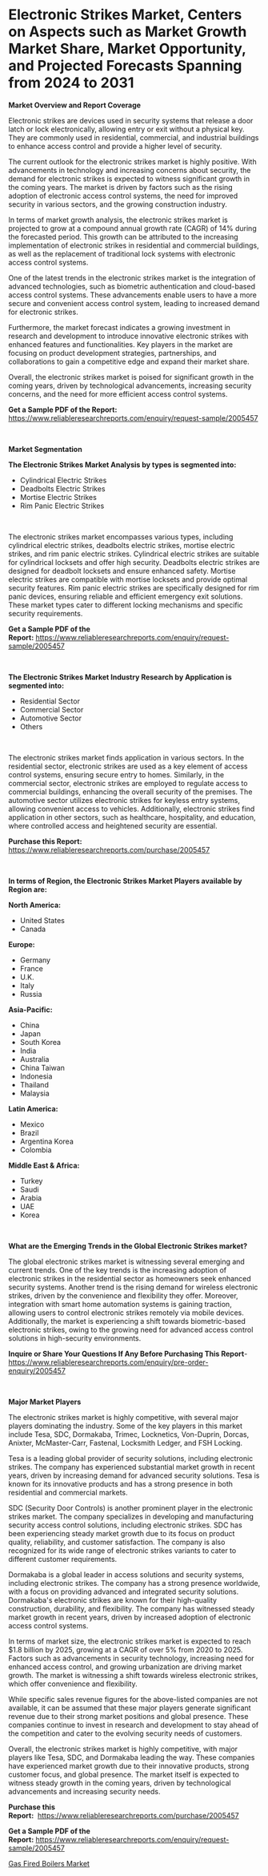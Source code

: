 <p><h1>Electronic Strikes Market, Centers on Aspects such as Market Growth Market Share, Market Opportunity, and Projected Forecasts Spanning from 2024 to 2031</h1></p><p><strong>Market Overview and Report Coverage</strong></p>
<p><p>Electronic strikes are devices used in security systems that release a door latch or lock electronically, allowing entry or exit without a physical key. They are commonly used in residential, commercial, and industrial buildings to enhance access control and provide a higher level of security.</p><p>The current outlook for the electronic strikes market is highly positive. With advancements in technology and increasing concerns about security, the demand for electronic strikes is expected to witness significant growth in the coming years. The market is driven by factors such as the rising adoption of electronic access control systems, the need for improved security in various sectors, and the growing construction industry.</p><p>In terms of market growth analysis, the electronic strikes market is projected to grow at a compound annual growth rate (CAGR) of 14% during the forecasted period. This growth can be attributed to the increasing implementation of electronic strikes in residential and commercial buildings, as well as the replacement of traditional lock systems with electronic access control systems.</p><p>One of the latest trends in the electronic strikes market is the integration of advanced technologies, such as biometric authentication and cloud-based access control systems. These advancements enable users to have a more secure and convenient access control system, leading to increased demand for electronic strikes.</p><p>Furthermore, the market forecast indicates a growing investment in research and development to introduce innovative electronic strikes with enhanced features and functionalities. Key players in the market are focusing on product development strategies, partnerships, and collaborations to gain a competitive edge and expand their market share.</p><p>Overall, the electronic strikes market is poised for significant growth in the coming years, driven by technological advancements, increasing security concerns, and the need for more efficient access control systems.</p></p>
<p><strong>Get a Sample PDF of the Report:</strong> <a href="https://www.reliableresearchreports.com/enquiry/request-sample/2005457">https://www.reliableresearchreports.com/enquiry/request-sample/2005457</a></p>
<p>&nbsp;</p>
<p><strong>Market Segmentation</strong></p>
<p><strong>The Electronic Strikes Market Analysis by types is segmented into:</strong></p>
<p><ul><li>Cylindrical Electric Strikes</li><li>Deadbolts Electric Strikes</li><li>Mortise Electric Strikes</li><li>Rim Panic Electric Strikes</li></ul></p>
<p>&nbsp;</p>
<p><p>The electronic strikes market encompasses various types, including cylindrical electric strikes, deadbolts electric strikes, mortise electric strikes, and rim panic electric strikes. Cylindrical electric strikes are suitable for cylindrical locksets and offer high security. Deadbolts electric strikes are designed for deadbolt locksets and ensure enhanced safety. Mortise electric strikes are compatible with mortise locksets and provide optimal security features. Rim panic electric strikes are specifically designed for rim panic devices, ensuring reliable and efficient emergency exit solutions. These market types cater to different locking mechanisms and specific security requirements.</p></p>
<p><strong>Get a Sample PDF of the Report:</strong>&nbsp;<a href="https://www.reliableresearchreports.com/enquiry/request-sample/2005457">https://www.reliableresearchreports.com/enquiry/request-sample/2005457</a></p>
<p>&nbsp;</p>
<p><strong>The Electronic Strikes Market Industry Research by Application is segmented into:</strong></p>
<p><ul><li>Residential Sector</li><li>Commercial Sector</li><li>Automotive Sector</li><li>Others</li></ul></p>
<p>&nbsp;</p>
<p><p>The electronic strikes market finds application in various sectors. In the residential sector, electronic strikes are used as a key element of access control systems, ensuring secure entry to homes. Similarly, in the commercial sector, electronic strikes are employed to regulate access to commercial buildings, enhancing the overall security of the premises. The automotive sector utilizes electronic strikes for keyless entry systems, allowing convenient access to vehicles. Additionally, electronic strikes find application in other sectors, such as healthcare, hospitality, and education, where controlled access and heightened security are essential.</p></p>
<p><strong>Purchase this Report:</strong>&nbsp; <a href="https://www.reliableresearchreports.com/purchase/2005457">https://www.reliableresearchreports.com/purchase/2005457</a></p>
<p>&nbsp;</p>
<p><strong>In terms of Region, the Electronic Strikes Market Players available by Region are:</strong></p>
<p>
    <p> <strong> North America: </strong>
        <ul>
            <li>United States</li>
            <li>Canada</li>
        </ul>
        </p> 
    <p> <strong> Europe: </strong>
        <ul>
            <li>Germany</li>
            <li>France</li>
            <li>U.K.</li>
            <li>Italy</li>
            <li>Russia</li>
        </ul>
        </p> 
    <p> <strong> Asia-Pacific: </strong>
        <ul>
            <li>China</li>
            <li>Japan</li>
            <li>South Korea</li>
            <li>India</li>
            <li>Australia</li>
            <li>China Taiwan</li>
            <li>Indonesia</li>
            <li>Thailand</li>
            <li>Malaysia</li>
        </ul>
        </p> 
    <p> <strong> Latin America: </strong>
        <ul>
            <li>Mexico</li>
            <li>Brazil</li>
            <li>Argentina Korea</li>
            <li>Colombia</li>
        </ul>
        </p> 
    <p> <strong> Middle East & Africa: </strong>
        <ul>
            <li>Turkey</li>
            <li>Saudi</li>
            <li>Arabia</li>
            <li>UAE</li>
            <li>Korea</li>
        </ul>
    </p>
    </p>
<p>&nbsp;</p>
<p><strong>What are the Emerging Trends in the Global Electronic Strikes market?</strong></p>
<p><p>The global electronic strikes market is witnessing several emerging and current trends. One of the key trends is the increasing adoption of electronic strikes in the residential sector as homeowners seek enhanced security systems. Another trend is the rising demand for wireless electronic strikes, driven by the convenience and flexibility they offer. Moreover, integration with smart home automation systems is gaining traction, allowing users to control electronic strikes remotely via mobile devices. Additionally, the market is experiencing a shift towards biometric-based electronic strikes, owing to the growing need for advanced access control solutions in high-security environments.</p></p>
<p><strong>Inquire or Share Your Questions If Any Before Purchasing This Report</strong>- <a href="https://www.reliableresearchreports.com/enquiry/pre-order-enquiry/2005457">https://www.reliableresearchreports.com/enquiry/pre-order-enquiry/2005457</a></p>
<p>&nbsp;</p>
<p><strong>Major Market Players</strong></p>
<p><p>The electronic strikes market is highly competitive, with several major players dominating the industry. Some of the key players in this market include Tesa, SDC, Dormakaba, Trimec, Locknetics, Von-Duprin, Dorcas, Anixter, McMaster-Carr, Fastenal, Locksmith Ledger, and FSH Locking.</p><p>Tesa is a leading global provider of security solutions, including electronic strikes. The company has experienced substantial market growth in recent years, driven by increasing demand for advanced security solutions. Tesa is known for its innovative products and has a strong presence in both residential and commercial markets.</p><p>SDC (Security Door Controls) is another prominent player in the electronic strikes market. The company specializes in developing and manufacturing security access control solutions, including electronic strikes. SDC has been experiencing steady market growth due to its focus on product quality, reliability, and customer satisfaction. The company is also recognized for its wide range of electronic strikes variants to cater to different customer requirements.</p><p>Dormakaba is a global leader in access solutions and security systems, including electronic strikes. The company has a strong presence worldwide, with a focus on providing advanced and integrated security solutions. Dormakaba's electronic strikes are known for their high-quality construction, durability, and flexibility. The company has witnessed steady market growth in recent years, driven by increased adoption of electronic access control systems.</p><p>In terms of market size, the electronic strikes market is expected to reach $1.8 billion by 2025, growing at a CAGR of over 5% from 2020 to 2025. Factors such as advancements in security technology, increasing need for enhanced access control, and growing urbanization are driving market growth. The market is witnessing a shift towards wireless electronic strikes, which offer convenience and flexibility.</p><p>While specific sales revenue figures for the above-listed companies are not available, it can be assumed that these major players generate significant revenue due to their strong market positions and global presence. These companies continue to invest in research and development to stay ahead of the competition and cater to the evolving security needs of customers.</p><p>Overall, the electronic strikes market is highly competitive, with major players like Tesa, SDC, and Dormakaba leading the way. These companies have experienced market growth due to their innovative products, strong customer focus, and global presence. The market itself is expected to witness steady growth in the coming years, driven by technological advancements and increasing security needs.</p></p>
<p><strong>Purchase this Report:</strong>&nbsp;&nbsp;<a href="https://www.reliableresearchreports.com/purchase/2005457">https://www.reliableresearchreports.com/purchase/2005457</a></p>
<p></p>
<p><strong>Get a Sample PDF of the Report:</strong>&nbsp;<a href="https://www.reliableresearchreports.com/enquiry/request-sample/2005457">https://www.reliableresearchreports.com/enquiry/request-sample/2005457</a></p>
<p><p><a href="https://github.com/jonneygiverf/Market-Research-Report-List-2/blob/main/gas-fired-boilers-market.md">Gas Fired Boilers Market</a></p></p>